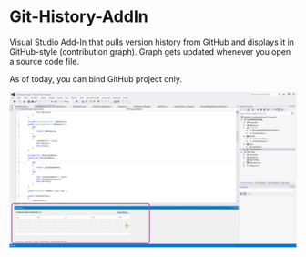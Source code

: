 Git-History-AddIn
=================

Visual Studio Add-In that pulls version history from GitHub and displays it in GitHub-style (contribution graph). Graph gets updated whenever you open a source code file.

As of today, you can bind GitHub project only.

![Contribution Graph](https://raw.githubusercontent.com/akos-sereg/Git-History-AddIn/master/GitHistoryAddIn/Docs/Screenshot.png "Screenshot")
